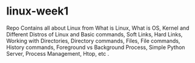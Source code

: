 # linux-week1
Repo Contains all about Linux from  What is Linux, What is OS, Kernel and Different Distros of Linux and Basic commands, Soft Links, Hard Links, Working with Directories, Directory commands, Files, File commands, History commands, Foreground vs Background Process, Simple Python Server, Process Management, Htop, etc .
